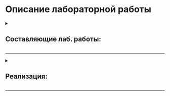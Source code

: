 # Описание лабораторной работы
<details><summary><h2>Составляющие лаб. работы:</h2></summary>
<ul>
  <li>Реализация 2-х программ;</li>
  <li>Сравнение и анализ двух предложенных алгоритмов, решающих одну и ту же задачу / проблему. </li>
</ul>
</details>
<hr/>
<details><summary><h2>Реализация:</h2></summary>
  <ul>
    <li><strong>Первая программа:</strong> читаются с файла входные данные, на выходе выдаются два файла с решением соответствующего алгоритма;</li>
    <li><strong>Вторая программа:</strong> для проведения экспериментов. Программа должна соответствовать второму разделу в задании лабораторной работы;</li>
    <li><strong>Отчет:</strong> описание алгоритмов, обоснование оценок сложности, описание программ, проведенные эксперименты, сравнение алгоритмов, выводы. Отчет должен быть оформлен с титульным листом и не на скорую руку.</li>
  </ul>
</details>
<hr/>
